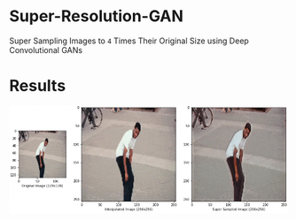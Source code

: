 # Super-Resolution-GAN
Super Sampling Images to ```4``` Times Their Original Size using Deep Convolutional GANs
# Results
![Tyshawn](https://github.com/vee-upatising/Super-Resolution-GAN/blob/master/sr.gif)
